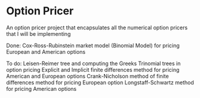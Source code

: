 # Option Pricer
An option pricer project that encapsulates all the numerical option pricers that I will be implementing

Done:
  Cox-Ross-Rubinstein market model (Binomial Model) for pricing European and American options

To do:
  Leisen-Reimer tree and computing the Greeks
  Trinomial trees in option pricing
  Explicit and Implicit finite differences method for pricing American and European options
  Crank-Nicholson method of finite differences method for pricing European option
  Longstaff-Schwartz method for pricing American options
  
  

